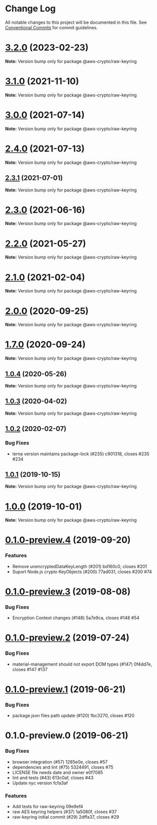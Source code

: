 # Change Log

All notable changes to this project will be documented in this file.
See [Conventional Commits](https://conventionalcommits.org) for commit guidelines.

# [3.2.0](https://github.com/aws/aws-encryption-sdk-javascript/compare/v3.1.1...v3.2.0) (2023-02-23)

**Note:** Version bump only for package @aws-crypto/raw-keyring





# [3.1.0](https://github.com/aws/aws-encryption-sdk-javascript/compare/v3.0.3...v3.1.0) (2021-11-10)

**Note:** Version bump only for package @aws-crypto/raw-keyring





# [3.0.0](https://github.com/aws/aws-encryption-sdk-javascript/compare/v2.4.0...v3.0.0) (2021-07-14)

**Note:** Version bump only for package @aws-crypto/raw-keyring





# [2.4.0](https://github.com/aws/aws-encryption-sdk-javascript/compare/v2.3.1...v2.4.0) (2021-07-13)

**Note:** Version bump only for package @aws-crypto/raw-keyring





## [2.3.1](https://github.com/aws/aws-encryption-sdk-javascript/compare/v2.3.0...v2.3.1) (2021-07-01)

**Note:** Version bump only for package @aws-crypto/raw-keyring





# [2.3.0](https://github.com/aws/aws-encryption-sdk-javascript/compare/v2.2.1...v2.3.0) (2021-06-16)

**Note:** Version bump only for package @aws-crypto/raw-keyring





# [2.2.0](https://github.com/aws/private-aws-encryption-sdk-javascript-staging/compare/@aws-crypto/raw-keyring@2.1.0...@aws-crypto/raw-keyring@2.2.0) (2021-05-27)

**Note:** Version bump only for package @aws-crypto/raw-keyring





# [2.1.0](https://github.com/aws/aws-encryption-sdk-javascript/compare/@aws-crypto/raw-keyring@2.0.0...@aws-crypto/raw-keyring@2.1.0) (2021-02-04)

**Note:** Version bump only for package @aws-crypto/raw-keyring





# [2.0.0](https://github.com/aws/private-aws-encryption-sdk-javascript-staging/compare/@aws-crypto/raw-keyring@1.7.0...@aws-crypto/raw-keyring@2.0.0) (2020-09-25)

**Note:** Version bump only for package @aws-crypto/raw-keyring





# [1.7.0](https://github.com/aws/private-aws-encryption-sdk-javascript-staging/compare/@aws-crypto/raw-keyring@1.0.4...@aws-crypto/raw-keyring@1.7.0) (2020-09-24)

**Note:** Version bump only for package @aws-crypto/raw-keyring





## [1.0.4](https://github.com/aws/aws-encryption-sdk-javascript/compare/@aws-crypto/raw-keyring@1.0.3...@aws-crypto/raw-keyring@1.0.4) (2020-05-26)

**Note:** Version bump only for package @aws-crypto/raw-keyring





## [1.0.3](https://github.com/aws/aws-encryption-sdk-javascript/compare/@aws-crypto/raw-keyring@1.0.2...@aws-crypto/raw-keyring@1.0.3) (2020-04-02)

**Note:** Version bump only for package @aws-crypto/raw-keyring





## [1.0.2](/compare/@aws-crypto/raw-keyring@1.0.1...@aws-crypto/raw-keyring@1.0.2) (2020-02-07)


### Bug Fixes

* lerna version maintains package-lock (#235) c901318, closes #235 #234





## [1.0.1](/compare/@aws-crypto/raw-keyring@1.0.0...@aws-crypto/raw-keyring@1.0.1) (2019-10-15)

**Note:** Version bump only for package @aws-crypto/raw-keyring





# [1.0.0](/compare/@aws-crypto/raw-keyring@0.1.0-preview.4...@aws-crypto/raw-keyring@1.0.0) (2019-10-01)

**Note:** Version bump only for package @aws-crypto/raw-keyring





# [0.1.0-preview.4](/compare/@aws-crypto/raw-keyring@0.1.0-preview.3...@aws-crypto/raw-keyring@0.1.0-preview.4) (2019-09-20)


### Features

* Remove unencryptedDataKeyLength (#201) bd160c0, closes #201
* Suport Node.js crypto KeyObjects (#200) 77ad031, closes #200 #74





# [0.1.0-preview.3](/compare/@aws-crypto/raw-keyring@0.1.0-preview.2...@aws-crypto/raw-keyring@0.1.0-preview.3) (2019-08-08)


### Bug Fixes

* Encryption Context changes (#148) 5a7e9ca, closes #148 #54





# [0.1.0-preview.2](/compare/@aws-crypto/raw-keyring@0.1.0-preview.1...@aws-crypto/raw-keyring@0.1.0-preview.2) (2019-07-24)


### Bug Fixes

* material-management should not export DOM types (#147) 0f4dd7e, closes #147 #137





# [0.1.0-preview.1](/compare/@aws-crypto/raw-keyring@0.1.0-preview.0...@aws-crypto/raw-keyring@0.1.0-preview.1) (2019-06-21)


### Bug Fixes

* package.json files path update (#120) fbc3270, closes #120





# 0.1.0-preview.0 (2019-06-21)


### Bug Fixes

* browser integration (#57) 1285e0e, closes #57
* dependencies and lint (#75) 5324491, closes #75
* LICENSE file needs date and owner e0f7085
* lint and tests (#43) 613c0af, closes #43
* Update nyc version fcfa3af


### Features

* Add tests for raw-keyring 09e9ef4
* raw AES keyring helpers (#37) 1a5080f, closes #37
* raw-keyring initial commit (#29) 2dffa37, closes #29

